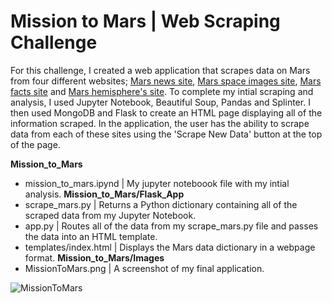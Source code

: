 # Mission to Mars | Web Scraping Challenge
For this challenge, I created a web application that scrapes data on Mars from four different websites; [Mars news site](https://redplanetscience.com/), [Mars space images site](https://spaceimages-mars.com/), [Mars facts site](https://galaxyfacts-mars.com/) and [Mars hemisphere's site](https://marshemispheres.com/). To complete my intial scraping and analysis, I used Jupyter Notebook, Beautiful Soup, Pandas and Splinter. I then used MongoDB and Flask to create an HTML page displaying all of the information scraped. In the application, the user has the ability to scrape data from each of these sites using the 'Scrape New Data' button at the top of the page. 

**Mission_to_Mars**
  - mission_to_mars.ipynd | My jupyter noteboook file with my intial analysis. 
**Mission_to_Mars/Flask_App** 
  - scrape_mars.py | Returns a Python dictionary containing all of the scraped data from my Jupyter Notebook.
  - app.py | Routes all of the data from my scrape_mars.py file and passes the data into an HTML template.
  - templates/index.html | Displays the Mars data dictionary in a webpage format.
**Mission_to_Mars/Images**
  - MissionToMars.png | A screenshot of my final application.


![MissionToMars](https://user-images.githubusercontent.com/26308909/121264584-37048b80-c86c-11eb-9e45-281c98daa047.png)

